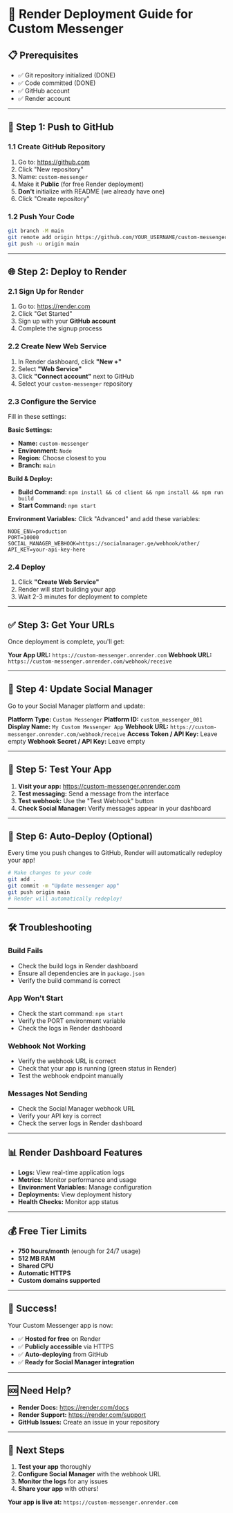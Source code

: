 # 🚀 Render Deployment Guide for Custom Messenger

## 📋 **Prerequisites**
- ✅ Git repository initialized (DONE)
- ✅ Code committed (DONE)
- ✅ GitHub account
- ✅ Render account

---

## 🎯 **Step 1: Push to GitHub**

### **1.1 Create GitHub Repository**
1. Go to: https://github.com
2. Click "New repository"
3. Name: `custom-messenger`
4. Make it **Public** (for free Render deployment)
5. **Don't** initialize with README (we already have one)
6. Click "Create repository"

### **1.2 Push Your Code**
```bash
git branch -M main
git remote add origin https://github.com/YOUR_USERNAME/custom-messenger.git
git push -u origin main
```

---

## 🌐 **Step 2: Deploy to Render**

### **2.1 Sign Up for Render**
1. Go to: https://render.com
2. Click "Get Started"
3. Sign up with your **GitHub account**
4. Complete the signup process

### **2.2 Create New Web Service**
1. In Render dashboard, click **"New +"**
2. Select **"Web Service"**
3. Click **"Connect account"** next to GitHub
4. Select your `custom-messenger` repository

### **2.3 Configure the Service**
Fill in these settings:

**Basic Settings:**
- **Name:** `custom-messenger`
- **Environment:** `Node`
- **Region:** Choose closest to you
- **Branch:** `main`

**Build & Deploy:**
- **Build Command:** `npm install && cd client && npm install && npm run build`
- **Start Command:** `npm start`

**Environment Variables:**
Click "Advanced" and add these variables:
```
NODE_ENV=production
PORT=10000
SOCIAL_MANAGER_WEBHOOK=https://socialmanager.ge/webhook/other/
API_KEY=your-api-key-here
```

### **2.4 Deploy**
1. Click **"Create Web Service"**
2. Render will start building your app
3. Wait 2-3 minutes for deployment to complete

---

## ✅ **Step 3: Get Your URLs**

Once deployment is complete, you'll get:

**Your App URL:** `https://custom-messenger.onrender.com`
**Webhook URL:** `https://custom-messenger.onrender.com/webhook/receive`

---

## 🔧 **Step 4: Update Social Manager**

Go to your Social Manager platform and update:

**Platform Type:** `Custom Messenger`
**Platform ID:** `custom_messenger_001`
**Display Name:** `My Custom Messenger App`
**Webhook URL:** `https://custom-messenger.onrender.com/webhook/receive`
**Access Token / API Key:** Leave empty
**Webhook Secret / API Key:** Leave empty

---

## 🧪 **Step 5: Test Your App**

1. **Visit your app:** https://custom-messenger.onrender.com
2. **Test messaging:** Send a message from the interface
3. **Test webhook:** Use the "Test Webhook" button
4. **Check Social Manager:** Verify messages appear in your dashboard

---

## 🔄 **Step 6: Auto-Deploy (Optional)**

Every time you push changes to GitHub, Render will automatically redeploy your app!

```bash
# Make changes to your code
git add .
git commit -m "Update messenger app"
git push origin main
# Render will automatically redeploy!
```

---

## 🛠️ **Troubleshooting**

### **Build Fails**
- Check the build logs in Render dashboard
- Ensure all dependencies are in `package.json`
- Verify the build command is correct

### **App Won't Start**
- Check the start command: `npm start`
- Verify the PORT environment variable
- Check the logs in Render dashboard

### **Webhook Not Working**
- Verify the webhook URL is correct
- Check that your app is running (green status in Render)
- Test the webhook endpoint manually

### **Messages Not Sending**
- Check the Social Manager webhook URL
- Verify your API key is correct
- Check the server logs in Render dashboard

---

## 📊 **Render Dashboard Features**

- **Logs:** View real-time application logs
- **Metrics:** Monitor performance and usage
- **Environment Variables:** Manage configuration
- **Deployments:** View deployment history
- **Health Checks:** Monitor app status

---

## 💰 **Free Tier Limits**

- **750 hours/month** (enough for 24/7 usage)
- **512 MB RAM**
- **Shared CPU**
- **Automatic HTTPS**
- **Custom domains supported**

---

## 🎉 **Success!**

Your Custom Messenger app is now:
- ✅ **Hosted for free** on Render
- ✅ **Publicly accessible** via HTTPS
- ✅ **Auto-deploying** from GitHub
- ✅ **Ready for Social Manager integration**

---

## 🆘 **Need Help?**

- **Render Docs:** https://render.com/docs
- **Render Support:** https://render.com/support
- **GitHub Issues:** Create an issue in your repository

---

## 📱 **Next Steps**

1. **Test your app** thoroughly
2. **Configure Social Manager** with the webhook URL
3. **Monitor the logs** for any issues
4. **Share your app** with others!

**Your app is live at:** `https://custom-messenger.onrender.com`
